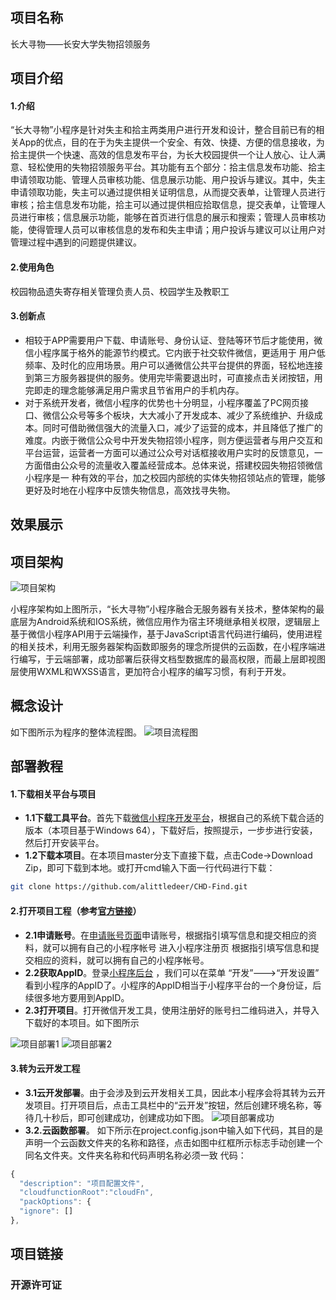 ## 项目名称
长大寻物——长安大学失物招领服务
## 项目介绍
#### 1.介绍
“长大寻物”小程序是针对失主和拾主两类用户进行开发和设计，整合目前已有的相关App的优点，目的在于为失主提供一个安全、有效、快捷、方便的信息接收，为拾主提供一个快速、高效的信息发布平台，为长大校园提供一个让人放心、让人满意、轻松使用的失物招领服务平台。其功能有五个部分：拾主信息发布功能、拾主申请领取功能、管理人员审核功能、信息展示功能、用户投诉与建议。其中，失主申请领取功能，失主可以通过提供相关证明信息，从而提交表单，让管理人员进行审核；拾主信息发布功能，拾主可以通过提供相应拾取信息，提交表单，让管理人员进行审核；信息展示功能，能够在首页进行信息的展示和搜索；管理人员审核功能，使得管理人员可以审核信息的发布和失主申请；用户投诉与建议可以让用户对管理过程中遇到的问题提供建议。
#### 2.使用角色
校园物品遗失寄存相关管理负责人员、校园学生及教职工
#### 3.创新点
- 相较于APP需要用户下载、申请账号、身份认证、登陆等环节后才能使用，微信小程序属于格外的能源节约模式。它内嵌于社交软件微信，更适用于 用户低频率、及时化的应用场景。用户可以通微信公共平台提供的界面，轻松地连接到第三方服务器提供的服务。使用完毕需要退出时，可直接点击关闭按钮，用完即走的理念能够满足用户需求且节省用户的手机内存。
- 对于系统开发者，微信小程序的优势也十分明显，小程序覆盖了PC网页接口、微信公众号等多个板块，大大减小了开发成本、减少了系统维护、升级成本。同时可借助微信强大的流量入口，减少了运营的成本，并且降低了推广的难度。内嵌于微信公众号中开发失物招领小程序，则方便运营者与用户交互和平台运营，运营者一方面可以通过公众号对话框接收用户实时的反馈意见，一方面借由公众号的流量收入覆盖经营成本。总体来说，搭建校园失物招领微信小程序是一 种有效的平台，加之校园内部统的实体失物招领站点的管理，能够更好及时地在小程序中反馈失物信息，高效找寻失物。
## 效果展示

## 项目架构
![项目架构](https://github.com/alittledeer/CHD-Find/blob/master/imgs/%E6%9E%B6%E6%9E%84.png "项目架构图")

小程序架构如上图所示，“长大寻物”小程序融合无服务器有关技术，整体架构的最底层为Android系统和IOS系统，微信应用作为宿主环境继承相关权限，逻辑层上基于微信小程序API用于云端操作，基于JavaScript语言代码进行编码，使用进程的相关技术，利用无服务器架构函数即服务的理念所提供的云函数，在小程序端进行编写，于云端部署，成功部署后获得文档型数据库的最高权限，而最上层即视图层使用WXML和WXSS语言，更加符合小程序的编写习惯，有利于开发。
## 概念设计
如下图所示为程序的整体流程图。
![项目流程图](https://github.com/alittledeer/CHD-Find/blob/master/imgs/%E9%95%BF%E5%A4%A7%E5%AF%BB%E7%89%A9%E4%B8%BB%E6%B5%81%E7%A8%8B%E5%9B%BE%20(1).png "项目流程图")

## 部署教程

#### 1.下载相关平台与项目
- **1.1下载工具平台**。首先下载[微信小程序开发平台](https://developers.weixin.qq.com/miniprogram/dev/devtools/download.html "小程序开发平台下载")，根据自己的系统下载合适的版本（本项目基于Windows 64），下载好后，按照提示，一步步进行安装，然后打开安装平台。
- **1.2下载本项目**。在本项目master分支下直接下载，点击Code->Download Zip，即可下载到本地。或打开cmd输入下面一行代码进行下载：
```Bash
git clone https://github.com/alittledeer/CHD-Find.git
```

#### 2.打开项目工程（参考[官方链接](https://developers.weixin.qq.com/miniprogram/dev/framework/quickstart/getstart.html#%E7%94%B3%E8%AF%B7%E5%B8%90%E5%8F%B7 "参考链接")）
- **2.1申请账号**。在[申请账号页面](https://mp.weixin.qq.com/wxopen/waregister?action=step1 "申请账号页面")申请账号，根据指引填写信息和提交相应的资料，就可以拥有自己的小程序帐号
进入小程序注册页 根据指引填写信息和提交相应的资料，就可以拥有自己的小程序帐号。
- **2.2获取AppID**。登录[小程序后台](https://mp.weixin.qq.com/ "微信小程序后台") ，我们可以在菜单 “开发”--->“开发设置” 看到小程序的AppID了。小程序的AppID相当于小程序平台的一个身份证，后续很多地方要用到AppID。
- **2.3打开项目**。打开微信开发工具，使用注册好的账号扫二维码进入，并导入下载好的本项目。如下图所示

![项目部署1](https://github.com/alittledeer/CHD-Find/blob/master/imgs/%E9%A1%B9%E7%9B%AE%E9%83%A8%E7%BD%B21.png "项目部署1")
![项目部署2](https://github.com/alittledeer/CHD-Find/blob/master/imgs/%E9%A1%B9%E7%9B%AE%E9%83%A8%E7%BD%B22.png "项目部署2")

#### 3.转为云开发工程
- **3.1云开发部署**。由于会涉及到云开发相关工具，因此本小程序会将其转为云开发项目。打开项目后，点击工具栏中的“云开发”按钮，然后创建环境名称，等待几十秒后，即可创建成功，创建成功如下图。
![项目部署成功](https://github.com/alittledeer/CHD-Find/blob/master/imgs/%E4%BA%91%E5%BC%80%E5%8F%91%E9%83%A8%E7%BD%B2%E6%88%90%E5%8A%9F%E9%A1%B5%E9%9D%A2.png "部署成功")
- **3.2.云函数部署**。
如下所示在project.config.json中输入如下代码，其目的是声明一个云函数文件夹的名称和路径，点击如图中红框所示标志手动创建一个同名文件夹。文件夹名称和代码声明名称必须一致
代码：
```javascript
{
  "description": "项目配置文件",
  "cloudfunctionRoot":"cloudFn",
  "packOptions": {
  "ignore": []
},
```
## 项目链接

### 开源许可证

